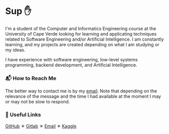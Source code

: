 # Sup :hand:

I'm a student of the Computer and Informatics Engineering course at the University of Cape Verde looking for learning and applicating techniques related to Software Engineering and/or Artificial Intelligence. I am constantly learning, and my projects are created depending on what I am studying or my ideas.

I have experience with software engineering, low-level systems programming, backend development, and Artificial Intelligence.

<!--
### :star2: Objectives

I like to use creative solutions to problems, and I believe Software Engineering and Artificial Intelligence can help to solve and improve the way we handle different types of problems. So, I want to bring some of the techniques I learned as a solution to problems were are facing nowadays, of course being aware of the risk of using these types of approaches in the real world.
-->

### :mailbox_with_mail: How to Reach Me

The better way to contact me is by my [email](mailto:anaximenobrito@gmail.com). Note that depending on the relevance of the message and the time I had available at the moment I may or may not be slow to respond.

<!--
TODO:
  - Put recommended projects
-->

### :pushpin: Useful Links

[GitHub](https://github.com/anaximeno) ✴️ [Gitlab](https://gitlab.com/anaximeno) ✴️ [Email](mailto:anaximenobrito@gmail.com) ✴️ [Kaggle](https://www.kaggle.com/anaxmenobrito)
